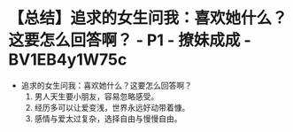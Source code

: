 # 【总结】追求的女生问我：喜欢她什么？这要怎么回答啊？ - P1 - 撩妹成成 - BV1EB4y1W75c

-   追求的女生问我：喜欢她什么？这要怎么回答啊？
    1.  男人天生要小朋友，容易忽略感受。
    2.  经历多可以让爱变浅，世界永远好动带着慷。
    3.  感情与爱太过复杂，选择自由与慢慢自由。